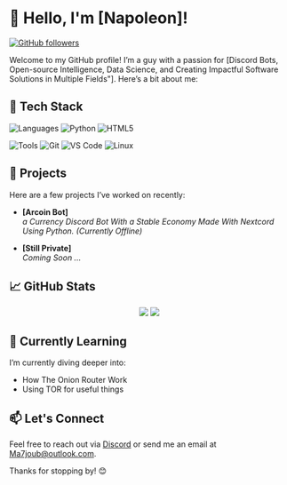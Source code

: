 # 👋 Hello, I'm [Napoleon]!

[![GitHub followers](https://img.shields.io/github/followers/napolono?style=social)](https://github.com/napolono)

Welcome to my GitHub profile! I’m a guy with a passion for [Discord Bots, Open-source Intelligence, Data Science, and Creating Impactful Software Solutions in Multiple Fields"]. Here’s a bit about me:

## 🔧 Tech Stack
![Languages](https://img.shields.io/badge/-Languages-blue?style=for-the-badge)
![Python](https://img.shields.io/badge/-Python-3776AB?style=flat-square&logo=python&logoColor=white)
![HTML5](https://img.shields.io/badge/-HTML5-E34F26?style=flat-square&logo=html5&logoColor=white)

![Tools](https://img.shields.io/badge/-Tools-blue?style=for-the-badge)
![Git](https://img.shields.io/badge/-Git-F05032?style=flat-square&logo=git&logoColor=white)
![VS Code](https://img.shields.io/badge/-VS%20Code-007ACC?style=flat-square&logo=visual-studio-code&logoColor=white)
![Linux](https://img.shields.io/badge/Linux-FCC624?style=for-the-badge&logo=linux&logoColor=black)

## 🚀 Projects
Here are a few projects I’ve worked on recently:

- **[Arcoin Bot]**  
  _a Currency Discord Bot With a Stable Economy Made With Nextcord Using Python. (Currently Offline)_
  
- **[Still Private]**  
  _Coming Soon ..._

## 📈 GitHub Stats
<p align="center">
  <img src="https://github-readme-stats.vercel.app/api?username=napolono&show_icons=true&hide_border=true&theme=radical" />
  <img src="https://github-readme-stats.vercel.app/api/top-langs/?username=napolono&layout=compact&hide_border=true&theme=radical" />
</p>

## 🌱 Currently Learning
I’m currently diving deeper into:
- How The Onion Router Work
- Using TOR for useful things

## 📫 Let's Connect
Feel free to reach out via [Discord](https://discord.com/user/933768652283592775) or send me an email at [Ma7joub@outlook.com](mailto:Ma7joub@outlook.com).

Thanks for stopping by! 😊
